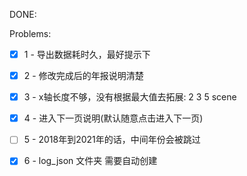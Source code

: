 DONE:


Problems:
- [x] 1 - 导出数据耗时久，最好提示下
- [x] 2 - 修改完成后的年报说明清楚
- [x] 3 - x轴长度不够，没有根据最大值去拓展: 2 3 5 scene
- [x] 4 - 进入下一页说明(默认随意点击进入下一页)
- [ ] 5 - 2018年到2021年的话，中间年份会被跳过
- [x] 6 - log_json 文件夹 需要自动创建


